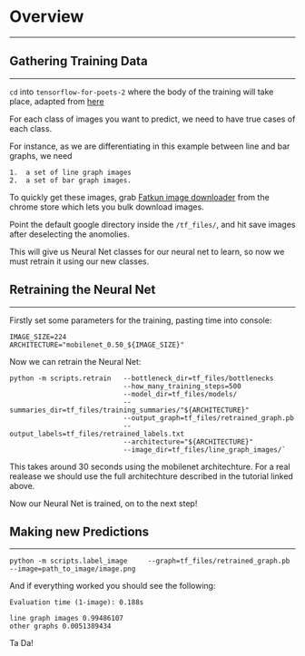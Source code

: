# Overview
- - -

## Gathering Training Data
- - -

`cd` into `tensorflow-for-poets-2` where the body of the training will take place, adapted from [here](https://codelabs.developers.google.com/codelabs/tensorflow-for-poets/?utm_campaign=chrome_series_machinelearning_063016&utm_source=gdev&utm_medium=yt-desc#0)

For each class of images you want to predict, we need to have true cases of each class.

For instance, as we are differentiating in this example between line and bar graphs, we need

    1.  a set of line graph images
    2.  a set of bar graph images.


To quickly get these images, grab [Fatkun image downloader](https://chrome.google.com/webstore/detail/fatkun-batch-download-ima/nnjjahlikiabnchcpehcpkdeckfgnohf) from the chrome store which lets you bulk download images.


Point the default google directory inside the `/tf_files/`, and hit save images after deselecting the anomolies.


This will give us Neural Net classes for our neural net to learn, so now we must retrain it using our new classes.


## Retraining the Neural Net
- - -

Firstly set some parameters for the training, pasting time into console:

```
IMAGE_SIZE=224
ARCHITECTURE="mobilenet_0.50_${IMAGE_SIZE}"
```

Now we can retrain the Neural Net:

```
python -m scripts.retrain   --bottleneck_dir=tf_files/bottlenecks
                            --how_many_training_steps=500
                            --model_dir=tf_files/models/
                            --summaries_dir=tf_files/training_summaries/"${ARCHITECTURE}"
                            --output_graph=tf_files/retrained_graph.pb
                            --output_labels=tf_files/retrained_labels.txt
                            --architecture="${ARCHITECTURE}"
                            --image_dir=tf_files/line_graph_images/`
```

This takes around 30 seconds using the mobilenet architechture. For a real realease we should use the full architechture described in the tutorial linked above.


Now our Neural Net is trained, on to the next step!

## Making new Predictions
- - -

```
python -m scripts.label_image     --graph=tf_files/retrained_graph.pb      --image=path_to_image/image.png
```

And if everything worked you should see the following:


```
Evaluation time (1-image): 0.188s

line graph images 0.99486107
other graphs 0.0051389434
```

Ta Da!


